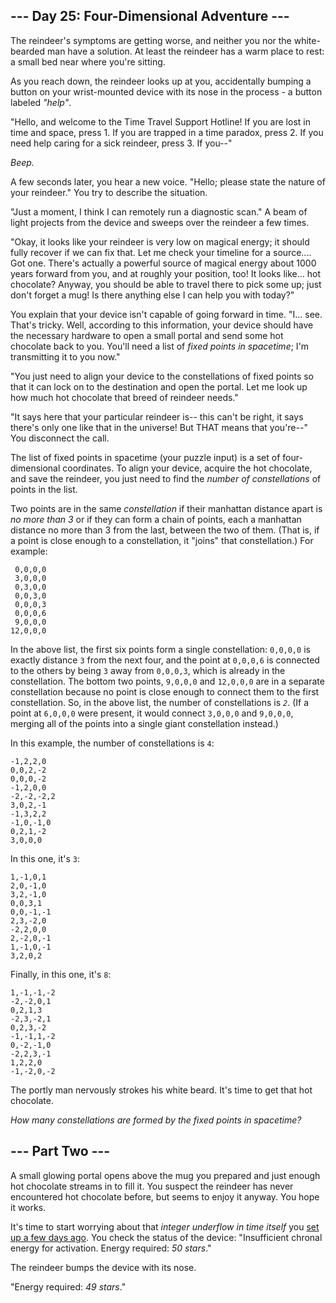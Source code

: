 ## --- Day 25: Four-Dimensional Adventure --- ##

The reindeer's symptoms are getting worse, and neither you nor the
white-bearded man have a solution. At least the reindeer has a warm
place to rest: a small bed near where you're sitting.

As you reach down, the reindeer looks up at you, accidentally bumping a
button on your wrist-mounted device with its nose in the process - a
button labeled *"help"*.

"Hello, and welcome to the Time Travel Support Hotline! If you are lost
in time and space, press 1. If you are trapped in a time paradox, press
2. If you need help caring for a sick reindeer, press 3. If you--"

*Beep.*

A few seconds later, you hear a new voice. "Hello; please state the
nature of your reindeer." You try to describe the situation.

"Just a moment, I think I can remotely run a diagnostic scan." A beam
of light projects from the device and sweeps over the reindeer a few
times.

"Okay, it looks like your reindeer is very low on magical energy; it
should fully recover if we can fix that. Let me check your timeline for
a source.... Got one. There's actually a powerful source of magical
energy about 1000 years forward from you, and at roughly your position,
too! It looks like... hot chocolate? Anyway, you should be able to
travel there to pick some up; just don't forget a mug! Is there
anything else I can help you with today?"

You explain that your device isn't capable of going forward in time.
"I... see. That's tricky. Well, according to this information, your
device should have the necessary hardware to open a small portal and
send some hot chocolate back to you. You'll need a list of *fixed
points in spacetime*; I'm transmitting it to you now."

"You just need to align your device to the constellations of fixed
points so that it can lock on to the destination and open the portal.
Let me look up how much hot chocolate that breed of reindeer needs."

"It says here that your particular reindeer is-- this can't be right,
it says there's only one like that in the universe! But THAT means that
you're--" You disconnect the call.

The list of fixed points in spacetime (your puzzle input) is a set of
four-dimensional coordinates. To align your device, acquire the hot
chocolate, and save the reindeer, you just need to find the *number of
constellations* of points in the list.

Two points are in the same *constellation* if their manhattan distance
apart is *no more than 3* or if they can form a chain of points, each a
manhattan distance no more than 3 from the last, between the two of
them. (That is, if a point is close enough to a constellation, it
"joins" that constellation.) For example:

     0,0,0,0
     3,0,0,0
     0,3,0,0
     0,0,3,0
     0,0,0,3
     0,0,0,6
     9,0,0,0
    12,0,0,0

In the above list, the first six points form a single constellation: `0,0,0,0`
is exactly distance `3` from the next four, and the point at `0,0,0,6`
is connected to the others by being `3` away from `0,0,0,3`, which is
already in the constellation. The bottom two points, `9,0,0,0` and `12,0,0,0`
are in a separate constellation because no point is close enough to
connect them to the first constellation. So, in the above list, the
number of constellations is *`2`*. (If a point at `6,0,0,0` were
present, it would connect `3,0,0,0` and `9,0,0,0`, merging all of the
points into a single giant constellation instead.)

In this example, the number of constellations is `4`:

    -1,2,2,0
    0,0,2,-2
    0,0,0,-2
    -1,2,0,0
    -2,-2,-2,2
    3,0,2,-1
    -1,3,2,2
    -1,0,-1,0
    0,2,1,-2
    3,0,0,0

In this one, it's `3`:

    1,-1,0,1
    2,0,-1,0
    3,2,-1,0
    0,0,3,1
    0,0,-1,-1
    2,3,-2,0
    -2,2,0,0
    2,-2,0,-1
    1,-1,0,-1
    3,2,0,2

Finally, in this one, it's `8`:

    1,-1,-1,-2
    -2,-2,0,1
    0,2,1,3
    -2,3,-2,1
    0,2,3,-2
    -1,-1,1,-2
    0,-2,-1,0
    -2,2,3,-1
    1,2,2,0
    -1,-2,0,-2

The portly man nervously strokes his white beard. It's time to get that
hot chocolate.

*How many constellations are formed by the fixed points in spacetime?*

## --- Part Two --- ##

A small glowing portal opens above the mug you prepared and just enough
hot chocolate streams in to fill it. You suspect the reindeer has never
encountered hot chocolate before, but seems to enjoy it anyway. You
hope it works.

It's time to start worrying about that *integer underflow in time
itself* you [set up a few days ago](21). You check the status of the
device: "Insufficient chronal energy for activation. Energy required: *50
stars*."

The reindeer bumps the device with its nose.

"Energy required: *49 stars*."
